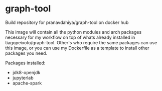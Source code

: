 # graph-tool
Build repository for pranavdahiya/graph-tool on docker hub 

This image will contain all the python modules and arch packages necessary for my workflow on top of whats already installed in tiagopeixoto/graph-tool. Other's who require the same packages can use this image, or you can use my Dockerfile as a template to install other packages you need.

Packages installed:
* jdk8-openjdk
* jupyterlab
* apache-spark
